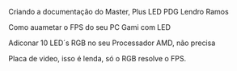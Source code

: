 Criando a documentação do Master, Plus LED PDG Lendro Ramos

Como auametar o FPS do seu PC Gami com LED

Adiconar 10 LED´s RGB no seu Processador AMD, não precisa  

Placa de video, isso é lenda, só o RGB resolve o FPS.
